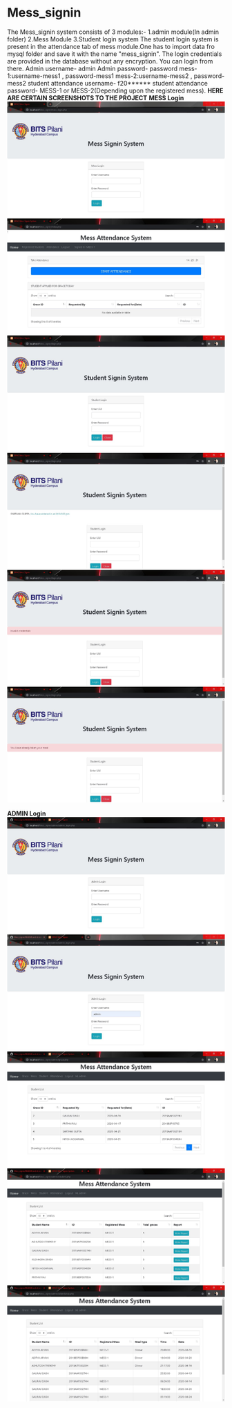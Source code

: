 # Mess_signin

The Mess_signin system consists of 3 modules:-
1.admin module(In admin folder)
2.Mess Module
3.Student login system
The student login system is present in the attendance tab of mess module.One has to import data fro mysql folder and save it with the name "mess_signin".
The login credentials are provided in the database without any encryption. You can login from there.
Admin username- admin
Admin password- password
mess-1:username-mess1 , password-mess1
mess-2:username-mess2 , password-mess2
student attendance username- f20******
student attendance password- MESS-1 or MESS-2(Depending upon the registered mess).
**HERE ARE CERTAIN SCREENSHOTS TO THE PROJECT**
**MESS Login**
![login](ScreenShots/Mess_Signin_Mess_login.JPG)
![basic Dashboard](ScreenShots/Mess_Dashboard.JPG)
![Student Login prtal](ScreenShots/Student_login_portal.JPG)
![Successfull](ScreenShots/successful%20attendance.JPG)
![Unsuccessful attempt](ScreenShots/Unsucessful_attempt.JPG)
![Trying to take another](ScreenShots/Reattempt.JPG)

**ADMIN Login**
![login](ScreenShots/admin_login.JPG)
![login](ScreenShots/admin_login2.JPG)
![Grace](ScreenShots/Grace_table.JPG)
![RS](ScreenShots/Registered_students.JPG)
![attendance](ScreenShots/attendance_table.JPG)
